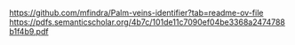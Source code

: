

https://github.com/mfindra/Palm-veins-identifier?tab=readme-ov-file
https://pdfs.semanticscholar.org/4b7c/101de11c7090ef04be3368a2474788b1f4b9.pdf